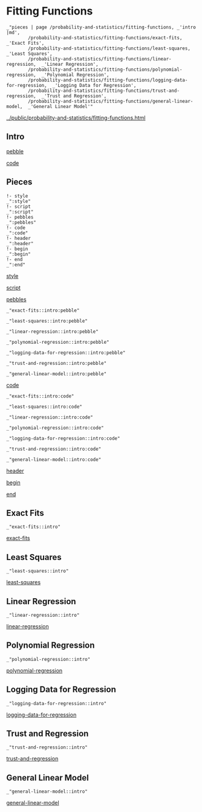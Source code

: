 # Fitting Functions

    _"pieces | page /probability-and-statistics/fitting-functions, _'intro |md',
            /probability-and-statistics/fitting-functions/exact-fits,  _'Exact Fits',
            /probability-and-statistics/fitting-functions/least-squares,  _'Least Squares',
            /probability-and-statistics/fitting-functions/linear-regression,  _'Linear Regression',
            /probability-and-statistics/fitting-functions/polynomial-regression,  _'Polynomial Regression',
            /probability-and-statistics/fitting-functions/logging-data-for-regression,  _'Logging Data for Regression',
            /probability-and-statistics/fitting-functions/trust-and-regression,  _'Trust and Regression',
            /probability-and-statistics/fitting-functions/general-linear-model,  _'General Linear Model'"

[../public/probability-and-statistics/fitting-functions.html](# "save:")


## Intro

[pebble]()

[code]()

## Pieces

    !- style
    _":style"
    !- script
    _":script"
    !- pebbles
    _":pebbles"
    !- code
    _":code"
    !- header
    _":header"
    !- begin
    _":begin"
    !- end
    _":end"

[style]() 

[script]()

[pebbles]()

    _"exact-fits::intro:pebble"

    _"least-squares::intro:pebble"

    _"linear-regression::intro:pebble"

    _"polynomial-regression::intro:pebble"

    _"logging-data-for-regression::intro:pebble"

    _"trust-and-regression::intro:pebble"

    _"general-linear-model::intro:pebble"


[code]()

    _"exact-fits::intro:code"

    _"least-squares::intro:code"

    _"linear-regression::intro:code"

    _"polynomial-regression::intro:code"

    _"logging-data-for-regression::intro:code"

    _"trust-and-regression::intro:code"

    _"general-linear-model::intro:code"


[header]()

[begin]()

[end]()

## Exact Fits

    _"exact-fits::intro"


[exact-fits](pages/probability-and-statistics_fitting-functions_exact-fits.md "load:")

## Least Squares

    _"least-squares::intro"


[least-squares](pages/probability-and-statistics_fitting-functions_least-squares.md "load:")

## Linear Regression

    _"linear-regression::intro"


[linear-regression](pages/probability-and-statistics_fitting-functions_linear-regression.md "load:")

## Polynomial Regression

    _"polynomial-regression::intro"


[polynomial-regression](pages/probability-and-statistics_fitting-functions_polynomial-regression.md "load:")

## Logging Data for Regression

    _"logging-data-for-regression::intro"


[logging-data-for-regression](pages/probability-and-statistics_fitting-functions_logging-data-for-regression.md "load:")

## Trust and Regression

    _"trust-and-regression::intro"


[trust-and-regression](pages/probability-and-statistics_fitting-functions_trust-and-regression.md "load:")

## General Linear Model

    _"general-linear-model::intro"


[general-linear-model](pages/probability-and-statistics_fitting-functions_general-linear-model.md "load:")